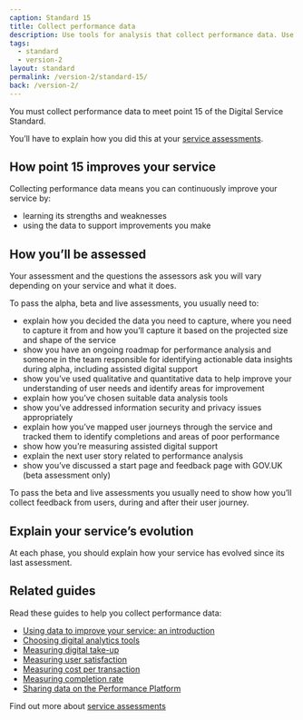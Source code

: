 ```yaml
---
caption: Standard 15
title: Collect performance data
description: Use tools for analysis that collect performance data. Use this data to analyse the success of the service and to translate this into features and tasks for the next phase of development.
tags:
  - standard
  - version-2
layout: standard
permalink: /version-2/standard-15/
back: /version-2/
---
```


You must collect performance data to meet point 15 of the Digital Service Standard.

You’ll have to explain how you did this at your [service assessments](https://www.gov.uk/service-manual/service-assessments/how-service-assessments-work).

## How point 15 improves your service

Collecting performance data means you can continuously improve your service by:

- learning its strengths and weaknesses
- using the data to support improvements you make

## How you’ll be assessed

Your assessment and the questions the assessors ask you will vary depending on your service and what it does.

To pass the alpha, beta and live assessments, you usually need to:

- explain how you decided the data you need to capture, where you need to capture it from and how you’ll capture it based on the projected size and shape of the service
- show you have an ongoing roadmap for performance analysis and someone in the team responsible for identifying actionable data insights during alpha, including assisted digital support
- show you’ve used qualitative and quantitative data to help improve your understanding of user needs and identify areas for improvement
- explain how you’ve chosen suitable data analysis tools
- show you’ve addressed information security and privacy issues appropriately
- explain how you’ve mapped user journeys through the service and tracked them to identify completions and areas of poor performance
- show how you’re measuring assisted digital support
- explain the next user story related to performance analysis
- show you’ve discussed a start page and feedback page with GOV.UK (beta assessment only)

To pass the beta and live assessments you usually need to show how you’ll collect feedback from users, during and after their user journey.

## Explain your service’s evolution

At each phase, you should explain how your service has evolved since its last assessment.

## Related guides

Read these guides to help you collect performance data:

- [Using data to improve your service: an introduction](https://www.gov.uk/service-manual/measuring-success/using-data-to-improve-your-service-an-introduction)
- [Choosing digital analytics tools](https://www.gov.uk/service-manual/measuring-success/choosing-digital-analytics-tools)
- [Measuring digital take-up](https://www.gov.uk/service-manual/measuring-success/measuring-digital-take-up)
- [Measuring user satisfaction](https://www.gov.uk/service-manual/measuring-success/measuring-user-satisfaction)
- [Measuring cost per transaction](https://www.gov.uk/service-manual/measuring-success/measuring-cost-per-transaction)
- [Measuring completion rate](https://www.gov.uk/service-manual/measuring-success/measuring-completion-rate)
- [Sharing data on the Performance Platform](https://www.gov.uk/service-manual/measuring-success/sharing-your-data-with-the-performance-platform)

Find out more about [service assessments](https://www.gov.uk/service-manual/service-assessments)
